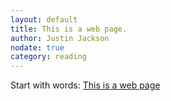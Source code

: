 ```yaml
---
layout: default
title: This is a web page.
author: Justin Jackson
nodate: true
category: reading
---
```

Start with words: [This is a web page](https://justinjackson.ca/words.html)